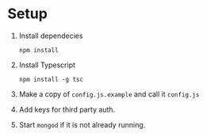 # Setup
1. Install dependecies 

	`npm install`
2. Install Typescript
	
	````npm install -g tsc````
3. Make a copy of `config.js.example` and call it `config.js`

4. Add keys for third party auth.
5. Start `mongod` if it is not already running.